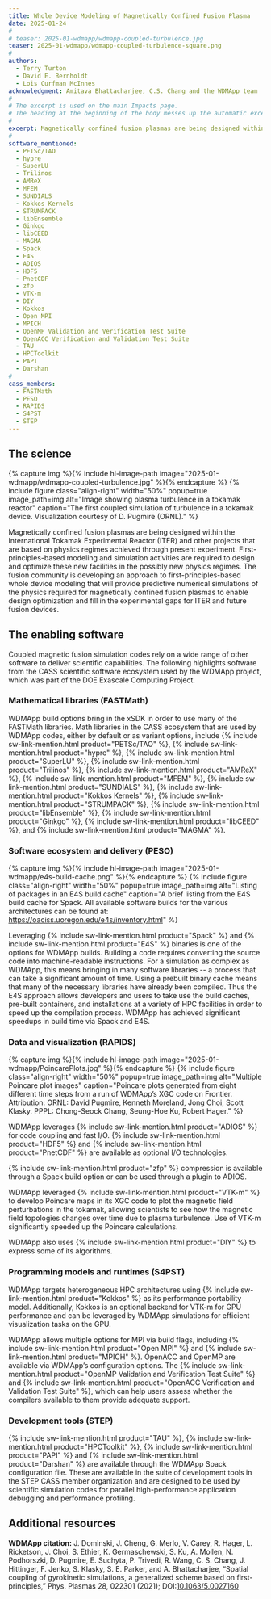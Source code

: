 ```yaml
---
title: Whole Device Modeling of Magnetically Confined Fusion Plasma
date: 2025-01-24
#
# teaser: 2025-01-wdmapp/wdmapp-coupled-turbulence.jpg
teaser: 2025-01-wdmapp/wdmapp-coupled-turbulence-square.png
#
authors:
  - Terry Turton
  - David E. Bernholdt
  - Lois Curfman McInnes
acknowledgment: Amitava Bhattacharjee, C.S. Chang and the WDMApp team
#
# The excerpt is used on the main Impacts page.
# The heading at the beginning of the body messes up the automatic excerpting process.
#  
excerpt: Magnetically confined fusion plasmas are being designed within the International Tokamak Experimental Reactor (ITER) and other projects that are based on physics regimes achieved through present experiment. First-principles-based modeling and simulation activities are required to design and optimize these new facilities in the possibly new physics regimes. The fusion community is developing an approach to first-principles-based whole device modeling that will provide predictive numerical simulations of the physics required for magnetically confined fusion plasmas to enable design optimization and fill in the experimental gaps for ITER and future fusion devices.
#
software_mentioned:
  - PETSc/TAO
  - hypre
  - SuperLU
  - Trilinos
  - AMReX
  - MFEM
  - SUNDIALS
  - Kokkos Kernels
  - STRUMPACK
  - libEnsemble
  - Ginkgo
  - libCEED
  - MAGMA
  - Spack
  - E4S
  - ADIOS
  - HDF5
  - PnetCDF
  - zfp
  - VTK-m
  - DIY
  - Kokkos
  - Open MPI
  - MPICH
  - OpenMP Validation and Verification Test Suite
  - OpenACC Verification and Validation Test Suite
  - TAU
  - HPCToolkit
  - PAPI
  - Darshan
#
cass_members:
  - FASTMath
  - PESO
  - RAPIDS
  - S4PST
  - STEP
---
```

## The science

{% capture img %}{% include hl-image-path image="2025-01-wdmapp/wdmapp-coupled-turbulence.jpg" %}{% endcapture %}
{% include figure class="align-right" width="50%" popup=true image_path=img alt="Image showing plasma turbulence in a tokamak reactor" caption="The first coupled simulation of turbulence in a tokamak device. Visualization courtesy of D. Pugmire (ORNL)." %}

Magnetically confined fusion plasmas are being designed within the International Tokamak Experimental Reactor (ITER) and other projects that are based on physics regimes achieved through present experiment. First-principles-based modeling and simulation activities are required to design and optimize these new facilities in the possibly new physics regimes. The fusion community is developing an approach to first-principles-based whole device modeling that will provide predictive numerical simulations of the physics required for magnetically confined fusion plasmas to enable design optimization and fill in the experimental gaps for ITER and future fusion devices.

## The enabling software

Coupled magnetic fusion simulation codes rely on a wide range of other software to deliver  scientific capabilities. The following highlights software from the CASS scientific software ecosystem used by the WDMApp project, which was part of the DOE Exascale Computing Project.

### Mathematical libraries (FASTMath)

WDMApp build options bring in the xSDK in order to use many of the FASTMath libraries.  Math libraries in the CASS ecosystem that are used by WDMApp codes, either by default or as variant options, include {% include sw-link-mention.html product="PETSc/TAO" %}, {% include sw-link-mention.html product="hypre" %}, {% include sw-link-mention.html product="SuperLU" %}, {% include sw-link-mention.html product="Trilinos" %}, {% include sw-link-mention.html product="AMReX" %}, {% include sw-link-mention.html product="MFEM" %}, {% include sw-link-mention.html product="SUNDIALS" %}, {% include sw-link-mention.html product="Kokkos Kernels" %}, {% include sw-link-mention.html product="STRUMPACK" %}, {% include sw-link-mention.html product="libEnsemble" %}, {% include sw-link-mention.html product="Ginkgo" %}, {% include sw-link-mention.html product="libCEED" %}, and {% include sw-link-mention.html product="MAGMA" %}.

### Software ecosystem and delivery (PESO)

{% capture img %}{% include hl-image-path image="2025-01-wdmapp/e4s-build-cache.png" %}{% endcapture %}
{% include figure class="align-right" width="50%" popup=true image_path=img alt="Listing of packages in an E4S build cache" caption="A brief listing from the E4S build cache for Spack.  All available software builds for the various architectures can be found at: <https://oaciss.uoregon.edu/e4s/inventory.html>" %}

Leveraging {% include sw-link-mention.html product="Spack" %} and {% include sw-link-mention.html product="E4S" %} binaries is one of the options for WDMApp builds.  Building a code requires converting the source code into machine-readable instructions.  For a simulation as complex as WDMApp, this means bringing in many software libraries -- a process that can take a significant amount of time.  Using a prebuilt binary cache means that many of the necessary libraries have already been compiled.  Thus the E4S approach allows developers and users to take use the build caches, pre-built containers, and installations at a variety of HPC facilities in order to speed up the compilation process.  WDMApp has achieved significant speedups in build time via Spack and E4S.

### Data and visualization (RAPIDS)

{% capture img %}{% include hl-image-path image="2025-01-wdmapp/PoincarePlots.jpg" %}{% endcapture %}
{% include figure class="align-right" width="50%" popup=true image_path=img alt="Multiple Poincare plot images" caption="Poincare plots generated from eight different time steps from a run of WDMApp’s XGC code on Frontier.  Attribution: ORNL: David Pugmire, Kenneth Moreland, Jong Choi, Scott Klasky. PPPL: Chong-Seock Chang, Seung-Hoe Ku, Robert Hager." %}

WDMApp leverages {% include sw-link-mention.html product="ADIOS" %} for code coupling and fast I/O.  {% include sw-link-mention.html product="HDF5" %} and {% include sw-link-mention.html product="PnetCDF" %} are available as optional I/O technologies.  

{% include sw-link-mention.html product="zfp" %} compression is available through a Spack build option or can be used through a plugin to ADIOS.

WDMApp leveraged {% include sw-link-mention.html product="VTK-m" %} to develop Poincare maps in its XGC code to plot the magnetic field perturbations in the tokamak, allowing scientists to see how the magnetic field topologies changes over time due to plasma turbulence.  Use of VTK-m significantly speeded up the Poincare calculations. 

WDMApp also uses {% include sw-link-mention.html product="DIY" %} to express some of its algorithms.

### Programming models and runtimes (S4PST)

WDMApp targets heterogeneous HPC architectures using {% include sw-link-mention.html product="Kokkos" %} as its performance portability model.  Additionally, Kokkos is an optional backend for VTK-m for GPU performance and can be leveraged by WDMApp simulations for efficient visualization tasks on the GPU.  

WDMApp allows multiple options for MPI via build flags, including {% include sw-link-mention.html product="Open MPI" %} and {% include sw-link-mention.html product="MPICH" %}.  OpenACC and OpenMP are available via WDMApp’s configuration options. The {% include sw-link-mention.html product="OpenMP Validation and Verification Test Suite" %} and {% include sw-link-mention.html product="OpenACC Verification and Validation Test Suite" %}, which can help users assess whether the compilers available to them provide adequate support.

### Development tools (STEP)

{% include sw-link-mention.html product="TAU" %}, {% include sw-link-mention.html product="HPCToolkit" %}, {% include sw-link-mention.html product="PAPI" %} and {% include sw-link-mention.html product="Darshan" %} are available through the WDMApp Spack configuration file. These are available in the suite of development tools in the STEP CASS member organization and are designed to be used by scientific simulation codes for parallel high-performance application debugging and performance profiling. 

## Additional resources

**WDMApp citation:** 
J. Dominski, J. Cheng, G. Merlo, V. Carey, R. Hager, L. Ricketson, J. Choi, S. Ethier, K. Germaschewski, S. Ku, A. Mollen, N. Podhorszki, D. Pugmire, E. Suchyta, P. Trivedi, R. Wang, C. S. Chang, J. Hittinger, F. Jenko, S. Klasky, S. E. Parker, and A. Bhattacharjee, “Spatial coupling of gyrokinetic simulations, a generalized scheme based on first-principles,” Phys. Plasmas 28, 022301 (2021); DOI:[10.1063/5.0027160](https://doi.org/10.1063/5.0027160)